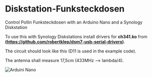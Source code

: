 # Diskstation-Funksteckdosen
Control Pollin Funksteckdosen with an Arduino Nano and a Synology Diskstation

To use this with Synology Diskstations install drivers for **ch341.ko** from **(https://github.com/robertklep/dsm7-usb-serial-drivers)**.

The circuit should look like this (D11 is used in the example code).

The antenna shall measure 17,5cm (433MHz --> lambda/4).

![Arduini Nano](https://1.bp.blogspot.com/-GuZSmIRy9X0/W_oqlHoSKsI/AAAAAAAAmd8/-qJu2fF4lZMlJeRqeO1R3uueKHD2nZiGwCLcBGAs/s1600/circuit.png)
